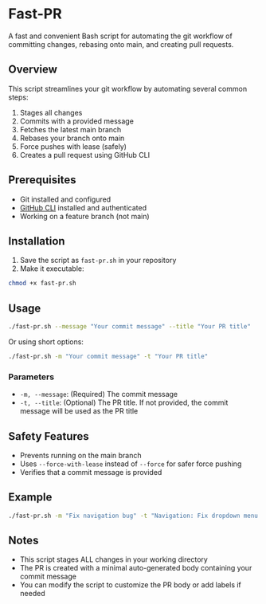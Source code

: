 # Fast-PR

A fast and convenient Bash script for automating the git workflow of committing changes, rebasing onto main, and creating pull requests.

## Overview

This script streamlines your git workflow by automating several common steps:

1. Stages all changes
2. Commits with a provided message
3. Fetches the latest main branch
4. Rebases your branch onto main
5. Force pushes with lease (safely)
6. Creates a pull request using GitHub CLI

## Prerequisites

- Git installed and configured
- [GitHub CLI](https://cli.github.com/) installed and authenticated
- Working on a feature branch (not main)

## Installation

1. Save the script as `fast-pr.sh` in your repository
2. Make it executable:

```bash
chmod +x fast-pr.sh
```

## Usage

```bash
./fast-pr.sh --message "Your commit message" --title "Your PR title"
```

Or using short options:

```bash
./fast-pr.sh -m "Your commit message" -t "Your PR title"
```

### Parameters

- `-m, --message`: (Required) The commit message
- `-t, --title`: (Optional) The PR title. If not provided, the commit message will be used as the PR title

## Safety Features

- Prevents running on the main branch
- Uses `--force-with-lease` instead of `--force` for safer force pushing
- Verifies that a commit message is provided

## Example

```bash
./fast-pr.sh -m "Fix navigation bug" -t "Navigation: Fix dropdown menu disappearing on hover"
```

## Notes

- This script stages ALL changes in your working directory
- The PR is created with a minimal auto-generated body containing your commit message
- You can modify the script to customize the PR body or add labels if needed